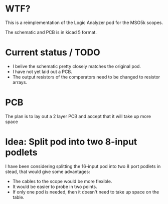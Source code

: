 # WTF?

This is a reimplementation of the Logic Analyzer pod for the MSO5k scopes.

The schematic and PCB is in kicad 5 format.


# Current status / TODO

* I belive the schematic pretty closely matches the original pod.
* I have not yet laid out a PCB.
* The output resistors of the comperators need to be changed to resistor arrays.

# PCB

The plan is to lay out a 2 layer PCB and accept that it will take up more space


# Idea: Split pod into two 8-input podlets

I have been considering splitting the 16-input pod into two 8 port podlets in stead, that would give some advantages:

* The cables to the scope would be more flexible.
* It would be easier to probe in two points.
* If only one pod is needed, then it doesn't need to take up space on the table.
